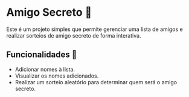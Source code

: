 # Amigo Secreto 🎉

Este é um projeto simples que permite gerenciar uma lista de amigos e realizar sorteios de amigo secreto de forma interativa.

## Funcionalidades 🚀
- Adicionar nomes à lista.
- Visualizar os nomes adicionados.
- Realizar um sorteio aleatório para determinar quem será o amigo secreto.
